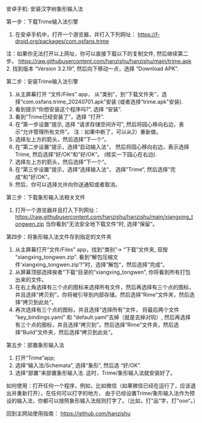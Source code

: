 安卓手机: 安装汉字树象形输入法

第一步：下载Trime输入法引擎
1.	在安卓手机中，打开一个游览器，并打入下列网址：
https://f-droid.org/packages/com.osfans.trime

注：如果你无法打开以上网址，你可以直接下载以下的复制文件, 然后继续第二步。
https://raw.githubusercontent.com/hanzishu/hanzishu/main/trime.apk
2.	找到版本 “Version 3.2.19”, 然后向下移动一点，选择 “Download APK”.

第二步：安装Trime输入法引擎
1.	从主屏幕打开 “文件/Files” app， 从”类别”，到”下载文件夹”，选择“com.osfans.trime_20240701.apk”安装 (或者选择“trime.apk"安装).
2.	看到提示“你想安装这个程序吗?”, 选择 “安装”.
3.	看到“Trime已经安装了”，选择 “打开”.
4.	在“第一步设置”提示,  选择 “请求存储空间许可”,  然后将园心移向右边，表示“允许管理所有文件”。
注：如果中断了，可以从2）重新做。
5.	选择左上方的箭头，然后选择“下一个“。
6.	在“第二步设置”提示，选择“启动输入法“， 然后将园心移向右边，表示选择Trime, 然后选择”好/OK“和”好/OK“。  (核实一下园心在右边).
7.	选择左上方的箭头，然后选择“下一个“。
8.	在“第三步设置”提示，选择“选择输入法“， 选择”Trime“, 然后选择”完成“和”好/OK“。
9.	然后，你可以选择允许向你送通知或者取消。

第三步：下载象形输入法相关文件
1. 打开一个游览器并且打入下列网址：
https://raw.githubusercontent.com/hanzishu/hanzishu/main/xiangxing_tongwen.zip
当你看到“无法安全地下载文件“时, 选择”保留“。

第四步：将象形输入法文件存到指定的文件夹
1.	从主屏幕打开“文件/Files” app，找到“类别”-> “下载”文件夹, 双按 “xiangxing_tongwen.zip”. 看到“解包压缩文件‘xiangxing_tongwen.zip’?”时，选择”解包“，然后选择”完成“。
2.	从屏幕顶部选择挨者“下载“目录的“xiangxing_tongwen”, 你将看到所有打包出来的文件。
3.	在右上角选择有三个点的图标来选择所有文件，然后再选择有三个点的图标，并且选择“拷贝到”。你将被引导到内部存储。然后选择“Rime”文件夹，然后选择“拷贝到此处”。
4.	再次选择有三个点的图标，并且选择“选择所有”文件， 将最后两个文件 “key_bindings.yaml” 和 “default.yaml”去掉（就是去掉对钩）,  然后再选择有三个点的图标，并且选择“拷贝到”。然后选择“Rime”文件夹，然后选择“Build”文件夹，然后选择“拷贝到此处”。

第五步：部置象形输入法
1. 打开“Trime”app;
2. 选择“输入法/Schemata”, 选择“象形”, 然后选 “好/OK”.
3. 选择“部置”来部置象形输入法.
这时，Trime/象形输入法就安装好了。

如何使用：打开任何一个程序，例如，比如微信（如果微信已经在运行了，应该退出并重新打开），在任何可以打字的地方， 由于已经设置Trime/象形输入法作为预设的输入法，你都可以按照象形输入法规则打字了。（比如，打“品”字，打“ooo“。）


回到主网站使用指南： https://github.com/hanzishu

